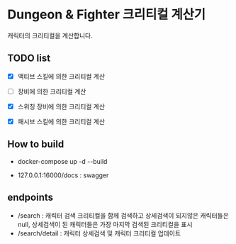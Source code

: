 # Dungeon & Fighter 크리티컬 계산기

캐릭터의 크리티컬을 계산합니다.



## TODO list

- [x] 액티브 스킬에 의한 크리티컬 계산

- [ ] 장비에 의한 크리티컬 계산  

- [x] 스위칭 장비에 의한 크리티컬 계산

- [x] 패시브 스킬에 의한 크리티컬 계산

  

## How to build

- docker-compose up -d --build

- 127.0.0.1:16000/docs : swagger

  

## endpoints

- /search : 캐릭터 검색 크리티컬을 함께 검색하고 상세검색이 되지않은 캐릭터들은 null, 상세검색이 된 캐릭터들은 가장 마지막 검색된 크리티컬을 표시
- /search/detail : 캐릭터 상세검색 및 캐릭터 크리티컬 업데이트

